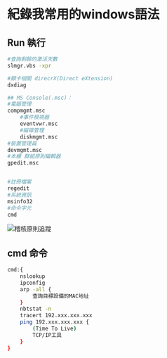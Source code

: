 # 紀錄我常用的windows語法

## Run 執行

```sh
#查詢剩餘的激活天數
slmgr.vbs -xpr 

#顯卡相關 direcrX(Direct eXtension)
dxdiag

## MS Console(.msc)：
#電腦管理
compmgmt.msc
	#事件檢視器
	eventvwr.msc
	#磁碟管理
	diskmgmt.msc
#裝置管理員
devmgmt.msc	
#本機 群組原則編輯器
gpedit.msc


#註冊檔案
regedit
#系統資訊
msinfo32
#命令字元
cmd

```

![稽核原則追蹤](https://drive.google.com/uc?export=download&id=1Qas3DIHzRj1tPMKV2Z7Rt77b8p6779rp)

## cmd 命令

```sh
cmd:{
	nslookup
	ipconfig
	arp -all {
		查詢目標設備的MAC地址
	}
	nbtstat -n
	tracert 192.xxx.xxx.xxx 
	ping 192.xxx.xxx.xxx {
		(Time To Live)
		TCP/IP工具
	}
}

```